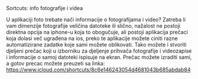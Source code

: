  

Sortcuts: info fotografije i videa

U aplikaciji foto trebate nači informacije o fotografijama i video? 
Zatreba li vam dimenzije fotografije veličina datoteke ili slično, nažalost ne postoji direktna opcija na iphone-u koja to obogučuje, ali postoji aplikacija prečaci koja dolasi več ugrađena na ios, preko te aplikacije možete ciniti razne automatizirane zadatke koje sami možete oblikovati. 
Tako možete i stvoriti djeljeni prečac koji u izborniku za djeljenje prihvača fotografije i videozapise i informacije o samoj datoteki ispisuje na ekran. 
Prečac možete izraditi sami, a gotov precac možete preuzeti sa linka:
https://www.icloud.com/shortcuts/8c6e146243054d4681043b685abdab84
